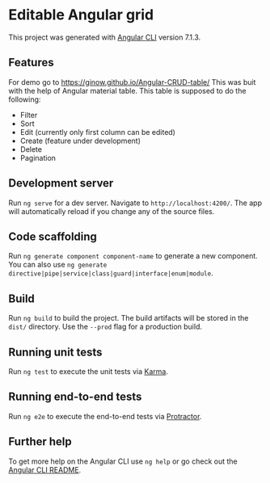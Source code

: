 # Editable Angular grid

This project was generated with [Angular CLI](https://github.com/angular/angular-cli) version 7.1.3.

## Features
For demo go to https://ginow.github.io/Angular-CRUD-table/
This was buit with the help of Angular material table.
This table is supposed to do the following:
* Filter
* Sort
* Edit (currently only first column can be edited)
* Create (feature under development)
* Delete
* Pagination

## Development server

Run `ng serve` for a dev server. Navigate to `http://localhost:4200/`. The app will automatically reload if you change any of the source files.

## Code scaffolding

Run `ng generate component component-name` to generate a new component. You can also use `ng generate directive|pipe|service|class|guard|interface|enum|module`.

## Build

Run `ng build` to build the project. The build artifacts will be stored in the `dist/` directory. Use the `--prod` flag for a production build.

## Running unit tests

Run `ng test` to execute the unit tests via [Karma](https://karma-runner.github.io).

## Running end-to-end tests

Run `ng e2e` to execute the end-to-end tests via [Protractor](http://www.protractortest.org/).

## Further help

To get more help on the Angular CLI use `ng help` or go check out the [Angular CLI README](https://github.com/angular/angular-cli/blob/master/README.md).
